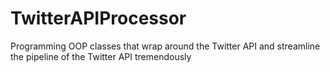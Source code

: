 # TwitterAPIProcessor
Programming OOP classes that wrap around the Twitter API and streamline the pipeline of the Twitter API tremendously
